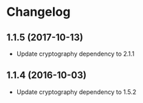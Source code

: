 # Changelog

## 1.1.5 (2017-10-13)
- Update cryptography dependency to 2.1.1

## 1.1.4 (2016-10-03)
- Update cryptography dependency to 1.5.2
